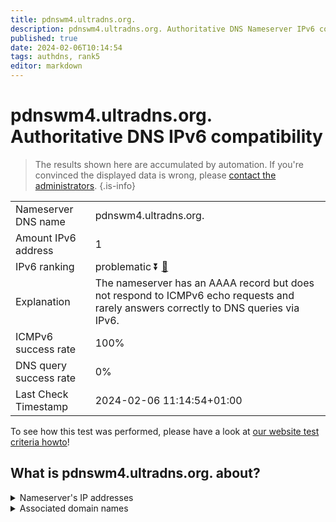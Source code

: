 ```yaml
---
title: pdnswm4.ultradns.org.
description: pdnswm4.ultradns.org. Authoritative DNS Nameserver IPv6 compatibility
published: true
date: 2024-02-06T10:14:54
tags: authdns, rank5
editor: markdown
---
```


# pdnswm4.ultradns.org. Authoritative DNS IPv6 compatibility

> The results shown here are accumulated by automation. If you're convinced the displayed data is wrong, please [contact the administrators](/howto/chat). 
{.is-info}




|   |   |
| - | - |
| Nameserver DNS name | pdnswm4.ultradns.org.
| Amount IPv6 address | 1
| IPv6 ranking | problematic :arrow_double_down: [🔗](/howto/ranking) |
| Explanation | The nameserver has an AAAA record but does not respond to ICMPv6 echo requests and rarely answers correctly to DNS queries via IPv6. |
| ICMPv6 success rate | 100%|
| DNS query success rate | 0% |
| Last Check Timestamp | 2024-02-06 11:14:54+01:00 |

To see how this test was performed, please have a look at [our website test criteria howto](/howto/testcriteria/authdns)!


## What is pdnswm4.ultradns.org. about?




<details>
<summary>Nameserver's IP addresses</summary>

2001:502:4612::4

</details>



<details>
<summary>Associated domain names</summary>

www.walmart.com

</details>
